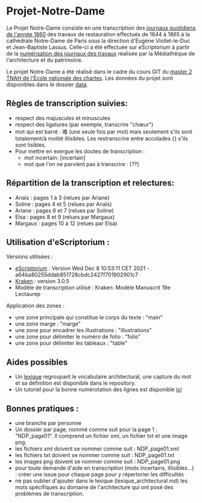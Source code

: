 # Projet-Notre-Dame

Le Projet Notre-Dame consiste en une transcription des [journaux quotidiens de l'année 1860](https://mediatheque-patrimoine.culture.gouv.fr/sites/mediatheque/files/jnd_1860.pdf) des travaux de restauration effectués de 1844 à 1865 à la cathédrale Notre-Dame de Paris sous la direction d'Eugène Viollet-le-Duc et Jean-Baptiste Lassus. Celle-ci a été effectuée sur eScriptorium à partir de la [numérisation des journaux des travaux](https://mediatheque-patrimoine.culture.gouv.fr/travaux-de-notre-dame-de-paris-1844-1865) réalisée par la Médiathèque de l'architecture et du patrimoine. 

Le projet Notre-Dame a été réalisé dans le cadre du cours GIT du [master 2 TNAH de l'École nationale des chartes](https://www.chartes.psl.eu/fr/cursus/master-technologies-numeriques-appliquees-histoire). Les données du projet sont disponibles dans le dossier [data](https://github.com/dtsoline/Projet-Notre-Dame/tree/projetND/data).

Règles de transcription suivies:
-------------------------------------------------------------------------------------------------------------------------------------------------
- respect des majuscules et minuscules
- respect des ligatures (par exemple, transcrire "chœur")
- mot qui est barré : 难 (une seule fois par mot) mais seulement s'ils sont totalement/à moitié illisibles. Les restranscrire entre accolades {} s'ils sont lisibles. 
- Pour mettre en exergue les doutes de transcription : 
    - mot incertain: [incertain]
    - mot que l'on ne parvient pas à transcrire : [??]

Répartition de la transcription et relectures:
-------------------------------------------------------------------------------------------------------------------------------------------------
- Anaïs : pages 1 à 3 (relues par Ariane)
- Soline : pages 4 et 5 (relues par Anaïs)
- Ariane : pages 6 et 7 (relues par Soline)
- Elsa : pages 8 et 9 (relues par Margaux)
- Margaux : pages 10 à 12 (relues par Elsa)

Utilisation d'eScriptorium :
---------------------------------------------------------------------------------
Versions utilisées : 
- [eScriptorium](https://gitlab.com/scripta/escriptorium) : Version Wed Dec 8 10:53:11 CET 2021 - a64ba80255ddab851728cbdc2427f701902901c7
- [Kraken](http://kraken.re/master/index.html) : version 3.0.5
- Modèle de transcription utilisé : Kraken: Modèle Manuscrit 19e Lectaurep  

Application des zones :
- une zone principale qui constitue le corps du texte : "main"
- une zone marge : "marge"
- une zone pour encadrer les illustrations : "illustrations"
- une zone pour délimiter le numéro de folio : "folio"
- une zone pour délimiter les tableaux : "table"
 
 Aides possibles
 -------------------------------------------------
 - Un [lexique](https://github.com/dtsoline/Projet-Notre-Dame/blob/projetND/lexique_architectural.md) regroupant le vocabulaire architectural, une capture du mot et sa définition est disponible dans le repository.
 - Un tutoriel pour la bonne numérotation des lignes est disponible [ici](https://github.com/dtsoline/Projet-Notre-Dame/blob/projetND/Tutoriel_numerotation_lignes.md)

 
Bonnes pratiques : 
-----------------------------------------------------------------------------------------------------------------------------------------
- une branche par personne
- Un dossier par page, nommé comme suit pour la page 1 : "NDP_page01". Il comprend un fichier xml, un fichier txt et une image png.
- les fichiers xml doivent se nommer comme suit : NDP_page01.xml
- les fichiers txt doivent se nommer comme suit : NDP_page01.txt
- les images png doivent se nommer comme suit : NDP_page01.png
- pour toute demande d'aide en transcription (mots incertains, illisibles...) : créer une issue pour chaque page pour y répertorier les difficultés
- ne pas oublier d'ajouter dans le lexique (lexique_architectural.md) les mots spécifiques au domaine de l'architecture qui ont posé des problèmes de transcription.
